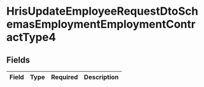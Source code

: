 # HrisUpdateEmployeeRequestDtoSchemasEmploymentEmploymentContractType4


## Fields

| Field       | Type        | Required    | Description |
| ----------- | ----------- | ----------- | ----------- |